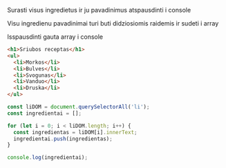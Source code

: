 Surasti visus ingredietus ir ju pavadinimus atspausdinti i console

Visu ingredienu pavadinimai turi buti didziosiomis raidemis ir sudeti i array

Isspausdinti gauta array i console

```html
<h1>Sriubos receptas</h1>
<ul>
  <li>Morkos</li>
  <li>Bulves</li>
  <li>Svogunas</li>
  <li>Vanduo</li>
  <li>Druska</li>
</ul>
```

```js
const liDOM = document.querySelectorAll('li');
const ingredientai = [];

for (let i = 0; i < liDOM.length; i++) {
  const ingredientas = liDOM[i].innerText;
  ingredientai.push(ingredientas);
}

console.log(ingredientai);
```
